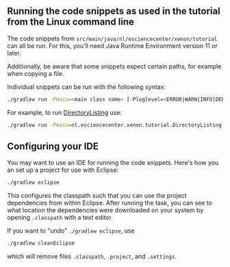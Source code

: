 
## Running the code snippets as used in the tutorial from the Linux command line

The code snippets from ``src/main/java/nl/esciencecenter/xenon/tutorial`` can
all be run. For this, you'll need Java Runtime Environment version 11 or later.

Additionally, be aware that some snippets expect certain paths, for example when
copying a file.

Individual snippets can be run with the following syntax:

```bash
./gradlew run -Pmain=<main class name> [-Ploglevel=<ERROR|WARN|INFO|DEBUG>] [--args='<arguments for main method>']
```

For example, to run
[DirectoryListing](src/main/java/nl/esciencecenter/xenon/tutorial/DirectoryListing.java)
use:

```bash
./gradlew run -Pmain=nl.esciencecenter.xenon.tutorial.DirectoryListing
```

## Configuring your IDE

You may want to use an IDE for running the code snippets. Here's how you an set
up a project for use with Eclipse:

```bash
./gradlew eclipse
```

This configures the classpath such that you can use the project dependencies
from within Eclipse. After running the task, you can see to what location the
dependencies were downloaded on your system by opening ``.classpath`` with a
text editor.

If you want to "undo" ``./gradlew eclipse``, use

```bash
./gradlew cleanEclipse
```

which will remove files ``.classpath``, ``.project``, and ``.settings``.

